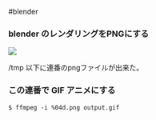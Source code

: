 #blender 


### blender のレンダリングをPNGにする

![](image-kmyeoyd0.png)

/tmp 以下に連番のpngファイルが出来た。


### この連番で GIF アニメにする

```shell
$ ffmpeg -i %04d.png output.gif
```

